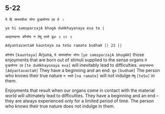 ## 5-22


```shloka-sa
ये हि सम्स्पर्शजा भोगा दुःखयोनय एव ते ।
```
```shloka-sa-hk
ye hi samsparzajA bhogA duHkhayonaya eva te |
```
```shloka-sa
आद्यन्तवन्तः कौन्तेय न तेषु रमते बुधः ॥ २२ ॥
```
```shloka-sa-hk
AdyantavantaH kaunteya na teSu ramate budhaH || 22 ||
```

`कौन्तेय` `[kaunteya]` Arjuna, `ये सम्स्पर्शजा भोगाः` `[ye samsparzajA bhogAH]` those enjoyments that are born out of stimuli supplied to the sense organs `ते दुःखयोनय एव` `[te duHkhayonaya eva]` will inevitably lead to difficulties. `आद्यन्तवन्तः` `[AdyantavantaH]` They have a beginning and an end. `बुधः` `[budhaH]` The person who knows their true nature `न रमते` `[na ramate]` will not indulge `तेषु` `[teSu]` in them.

Enjoyments that result when our organs come in contact with the material world will ultimately lead to difficulties. They have a beginning and an end – they are always experienced only for a limited period of time. The person who knows their true nature does not indulge in them.

